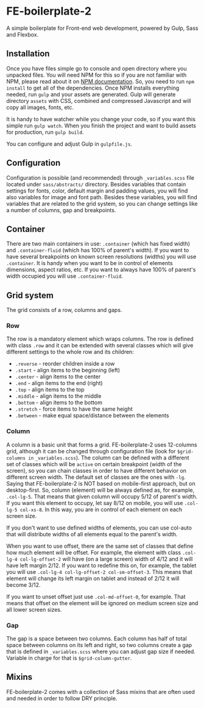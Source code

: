 # FE-boilerplate-2
A simple boilerplate for Front-end web development, powered by Gulp, Sass and Flexbox.

## Installation
Once you have files simple go to console and open directory where you unpacked files. You will need NPM for this so if you are not familiar with NPM, please read about it on [NPM documentation](https://www.npmjs.com/). So, you need to run `npm install` to get all of the dependencies. Once NPM installs everything needed, run `gulp` and your assets are generated. Gulp will generate directory `assets` with CSS, combined and compressed Javascript and will copy all images, fonts, etc.

It is handy to have watcher while you change your code, so if you want this simple run `gulp watch`. When you finish the project and want to build assets for production, run `gulp build`.

You can configure and adjust Gulp in `gulpfile.js`.

## Configuration
Configuration is possible (and recommended) through `_variables.scss` file located under `sass/abstracts/` directory. Besides variables that contain settings for fonts, color, default margin and padding values, you will find also variables for image and font path. Besides these variables, you will find variables that are related to the grid system, so you can change settings like a number of columns, gap and breakpoints.

## Container
There are two main containers in use: `.container` (which has fixed width) and `.container-fluid` (which has 100% of parent's width). If you want to have several breakpoints on known screen resolutions (widths) you will use `.container`. It is handy when you want to be in control of elements dimensions, aspect ratios, etc. If you want to always have 100% of parent's width occupied you will use `.container-fluid`.

## Grid system
The grid consists of a row, columns and gaps.

### Row
The row is a mandatory element which wraps columns. The row is defined with class `.row` and it can be extended with several classes which will give different settings to the whole row and its children:

  - `.reverse` - reorder children inside a row
  - `.start` - align items to the beginning (left)
  - `.center` - align items to the center
  - `.end` - align items to the end (right)
  - `.top` - align items to the top
  - `.middle` - align items to the middle
  - `.bottom` - align items to the bottom
  - `.stretch` - force items to have the same height
  - `.between` - make equal space/distance between the elements

### Column
A column is a basic unit that forms a grid. FE-boilerplate-2 uses 12-columns grid, although it can be changed through configuration file (look for `$grid-columns in` `_variables.scss`). The column can be defined with a different set of classes which will be `active` on certain breakpoint (width of the screen), so you can chain classes in order to have different behavior on different screen width. The default set of classes are the ones with `-lg`. Saying that FE-boilerplate-2 is NOT based on mobile-first approach, but on desktop-first. So, column (element) will be always defined as, for example, `.col-lg-5`. That means that given column will occupy 5/12 of parent's width. If you want this element to occupy, let say 8/12 on mobile, you will use `.col-lg-5 col-xs-8`. In this way, you are in control of each element on each screen size.

If you don't want to use defined widths of elements, you can use col-auto that will distribute widths of all elements equal to the parent's width.

When you want to use offset, there are the same set of classes that define how much element will be offset. For example, the element with class `.col-lg-4 col-lg-offset-2` will have (on a large screen) width of 4/12 and it will have left margin 2/12. If you want to redefine this on, for example, the tablet you will use `.col-lg-4 col-lg-offset-2 col-sm-offset-3`. This means that element will change its left margin on tablet and instead of 2/12 it will become 3/12.

If you want to unset offset just use `.col-md-offset-0`, for example. That means that offset on the element will be ignored on medium screen size and all lower screen sizes.

### Gap
The gap is a space between two columns. Each column has half of total space between columns on its left and right, so two columns create a gap that is defined in `_variables.scss` where you can adjust gap size if needed. Variable in charge for that is `$grid-column-gutter`.

## Mixins
FE-boilerplate-2 comes with a collection of Sass mixins that are often used and needed in order to follow DRY principle.
